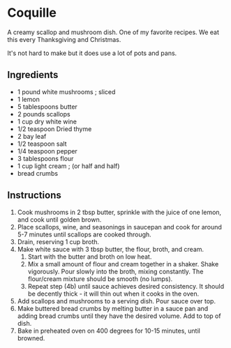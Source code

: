 # Coquille

A creamy scallop and mushroom dish. One of my favorite recipes. We eat this every Thanksgiving and Christmas. 

It's not hard to make but it does use a lot of pots and pans. 

## Ingredients

- 1 pound white mushrooms ; sliced
- 1 lemon
- 5 tablespoons butter
- 2 pounds scallops
- 1 cup dry white wine
- 1/2 teaspoon Dried thyme
- 2 bay leaf
- 1/2 teaspoon salt
- 1/4 teaspoon pepper
- 3 tablespoons flour
- 1 cup light cream ; (or half and half)
- bread crumbs

## Instructions

1. Cook mushrooms in 2 tbsp butter, sprinkle with the juice of one lemon, and cook until golden brown.
2. Place scallops, wine, and seasonings in saucepan and cook for around 5-7 minutes until scallops are cooked through.
3. Drain, reserving 1 cup broth.
4. Make white sauce with 3 tbsp butter, the flour, broth, and cream.
    1. Start with the butter and broth on low heat.
    2. Mix a small amount of flour and cream together in a shaker. Shake vigorously. Pour slowly into the broth, mixing constantly. The flour/cream mixture should be smooth (no lumps).
    3. Repeat step (4b) until sauce achieves desired consistency. It should be decently thick - it will thin out when it cooks in the oven.
5. Add scallops and mushrooms to a serving dish. Pour sauce over top.
6. Make buttered bread crumbs by melting butter in a sauce pan and adding bread crumbs until they have the desired volume. Add to top of dish.
7. Bake in preheated oven on 400 degrees for 10-15 minutes, until browned.
